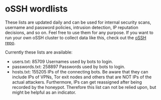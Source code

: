 # oSSH wordlists
These lists are updated daily and can be used for internal security scans, username and password policies, intrusion detection, IP reputation decisions, and so on. Feel free to use them for any purpose. If you want to run your own oSSH cluster to collect data like this, check out the [oSSH repo](https://github.com/toxyl/ossh).  

Currently these lists are available:  
- users.txt: 85709                                                                                                                                                                                                                                                                                                                                                                                                                                                                                 Usernames used by bots to login. 
- passwords.txt: 258897                                                                                                                                                                                                                                                                                                                                                                                                                                                                                 Passwords used by bots to login. 
- hosts.txt: 155205                                                                                                                                                                                                                                                                                                                                                                                                                                                                                 IPs of the connecting bots. Be aware that they can include IPs of VPNs, Tor exit nodes and others that are NOT IPs of the actual attackers. Furthermore, IPs can get reassigned after being recorded by the honeypot. Therefore this list can not be relied upon, but might be helpful as an indicator.
